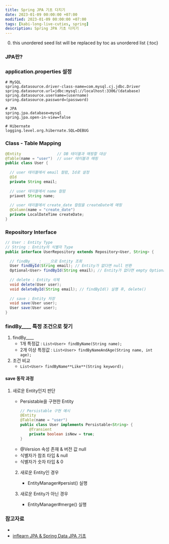 ```yaml
---
title: Spring JPA 기초 다지기
date: 2023-01-09 00:00:00 +07:00
modified: 2023-01-09 00:00:00 +07:00
tags: [kabi-long-live-cuties, spring]
description: Spring JPA 기초 다지기
---
```

0. this unordered seed list will be replaced by toc as unordered list
{:toc}

### JPA란?

### application.properties 설정
```
# MySQL
spring.datasource.driver-class-name=com.mysql.cj.jdbc.Driver
spring.datasource.url=jdbc:mysql://localhost:3306/(database)
spring.datasource.username=(username)
spring.datasource.password=(password)
  
# JPA
spring.jpa.database=mysql
spring.jpa.open-in-view=false
  
# Hibernate
logging.level.org.hibernate.SQL=DEBUG
```

### Class - Table Mapping
```java
@Entity                // DB 테이블과 매핑할 대상
@Table(name = "user")  // user 테이블과 매핑
public class User {
  
  // user 테이블에서 email 컬럼, Id로 설정
  @Id
  private String email;
  
  // user 테이블에서 name 컬럼
  priavet String name;
  
  // user 테이블에서 create_date 컬럼을 createDate에 매핑
  @Column(name = "create_date")
  private LocalDateTime createDate;
}
```

### Repository Interface
```java
// User : Entity Type
// String : Entity의 식별자 Type
public interface UserRepository extends Repository<User, String> {
  
  // findBy___ : ___으로 Entity 조회
  User findById(String email); // Entity가 없다면 null 반환
  Optional<User> findById(String email); // Entity가 없다면 empty Optional 반환
  
  // delete : Entity 삭제
  void delete(User user);
  void deleteById(String email); // findById() 실행 후, delete()
  
  // save : Entity 저장
  void save(User user);
  User save(User user);
}
```

### findBy____ 특정 조건으로 찾기
1. findBy____
    - 1개 특정값 : `List<User> findByName(String name);`
    - 2개 이상 특정값 : `List<User> findByNameAndAge(String name, int age);`
2. 조건 비교
    - `List<User> findByName**Like**(String keyword);`

#### save 동작 과정
1. 새로운 Entity인지 판단
    - Persistable을 구현한 Entity
        ```java
        // Persistable 구현 예시
        @Entity
        @Table(name = "user")
        public class User implements Persistable<String> {
            @Transient
            private boolean isNew = true;
        }
        ```
    - @Version 속성 존재 & 버전 값 null
    - 식별자가 참조 타입 & null
    - 식별자가 숫자 타입 & 0  
    
    2. 새로운 Entity인 경우  
        - EntityManager#persist() 실행  

    2. 새로운 Entity가 아닌 경우  
        - EntityManager#merge() 실행  

### 참고자료
- []()
- [inflearn JPA & Spring Data JPA 기초](https://www.inflearn.com/course/jpa-spring-data-%EA%B8%B0%EC%B4%88/dashboard)
